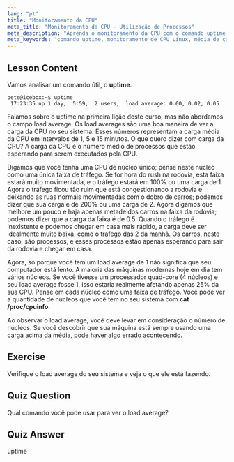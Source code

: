 ```yaml
---
lang: "pt"
title: "Monitoramento da CPU"
meta_title: "Monitoramento da CPU - Utilização de Processos"
meta_description: "Aprenda o monitoramento da CPU com o comando uptime. Entenda a média de carga, o uso da CPU e como interpretar o desempenho do sistema para iniciantes em Linux."
meta_keywords: "comando uptime, monitoramento de CPU Linux, média de carga, desempenho do sistema, tutorial Linux, guia para iniciantes"
---
```


## Lesson Content

Vamos analisar um comando útil, o **uptime**.

```
pete@icebox:~$ uptime
 17:23:35 up 1 day,  5:59,  2 users,  load average: 0.00, 0.02, 0.05
```

Falamos sobre o uptime na primeira lição deste curso, mas não abordamos o campo load average. Os load averages são uma boa maneira de ver a carga da CPU no seu sistema. Esses números representam a carga média da CPU em intervalos de 1, 5 e 15 minutos. O que quero dizer com carga da CPU? A carga da CPU é o número médio de processos que estão esperando para serem executados pela CPU.

Digamos que você tenha uma CPU de núcleo único; pense neste núcleo como uma única faixa de tráfego. Se for hora do rush na rodovia, esta faixa estará muito movimentada, e o tráfego estará em 100% ou uma carga de 1. Agora o tráfego ficou tão ruim que está congestionando a rodovia e deixando as ruas normais movimentadas com o dobro de carros; podemos dizer que sua carga é de 200% ou uma carga de 2. Agora digamos que melhore um pouco e haja apenas metade dos carros na faixa da rodovia; podemos dizer que a carga da faixa é de 0.5. Quando o tráfego é inexistente e podemos chegar em casa mais rápido, a carga deve ser idealmente muito baixa, como o tráfego das 2 da manhã. Os carros, neste caso, são processos, e esses processos estão apenas esperando para sair da rodovia e chegar em casa.

Agora, só porque você tem um load average de 1 não significa que seu computador está lento. A maioria das máquinas modernas hoje em dia tem vários núcleos. Se você tivesse um processador quad-core (4 núcleos) e seu load average fosse 1, isso estaria realmente afetando apenas 25% da sua CPU. Pense em cada núcleo como uma faixa de tráfego. Você pode ver a quantidade de núcleos que você tem no seu sistema com **cat /proc/cpuinfo**.

Ao observar o load average, você deve levar em consideração o número de núcleos. Se você descobrir que sua máquina está sempre usando uma carga acima da média, pode haver algo errado acontecendo.

## Exercise

Verifique o load average do seu sistema e veja o que ele está fazendo.

## Quiz Question

Qual comando você pode usar para ver o load average?

## Quiz Answer

uptime
